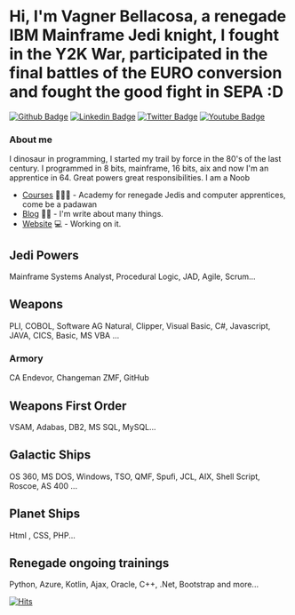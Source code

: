 # Hi, I'm Vagner Bellacosa, a renegade IBM Mainframe Jedi knight, I fought in the Y2K War, participated in the final battles of the EURO conversion and fought the good fight in SEPA :D

[![Github Badge](https://img.shields.io/badge/-Github-000?style=flat-square&logo=Github&logoColor=white&link=https://github.com/VagnerBellacosa)](https://github.com/VagnerBellacosa)
[![Linkedin Badge](https://img.shields.io/badge/-LinkedIn-blue?style=flat-square&logo=Linkedin&logoColor=white&link=https://www.linkedin.com/in/vagnerbellacosa/)](https://www.linkedin.com/in/vagnerbellacosa/)
[![Twitter Badge](https://img.shields.io/badge/-Twitter-1ca0f1?style=flat-square&labelColor=1ca0f1&logo=twitter&logoColor=white&link=https://twitter.com/BellacosaVagner)](https://twitter.com/BellacosaVagner)
[![Youtube Badge](https://img.shields.io/badge/-YouTube-ff0000?style=flat-square&labelColor=ff0000&logo=youtube&logoColor=white&link=https://www.youtube.com/user/vagnerbellacosa)](https://www.youtube.com/user/vagnerbellacosa)

### About me
I dinosaur in programming, I started my trail by force in the 80's of the last century. I programmed in 8 bits, mainframe, 16 bits, aix and now I'm an apprentice in 64.
Great powers great responsibilities. I am a Noob

- [Courses](https://digitalinnovation.one/sign-up?ref=R5J3ZLTIFS) 👨🏼‍🏫 - Academy for renegade Jedis and computer apprentices, come be a padawan
- [Blog](https://andarilhovisitaportugal.blogspot.com/) ✍🏼 - I'm write about many things.
- [Website](https://eljefemidnightlunch.blogspot.com/) 💻 - Working on it.

## Jedi Powers
Mainframe Systems Analyst, Procedural Logic, JAD, Agile, Scrum... 

## Weapons 
PLI, COBOL, Software AG Natural, Clipper, Visual Basic, C#, Javascript, JAVA, CICS, Basic, MS VBA ...
### Armory 
CA Endevor, Changeman ZMF, GitHub

## Weapons First Order
VSAM, Adabas, DB2, MS SQL, MySQL...

## Galactic Ships
OS 360, MS DOS, Windows, TSO, QMF, Spufi, JCL, AIX, Shell Script, Roscoe, AS 400 ...

## Planet Ships
Html , CSS, PHP... 

## Renegade ongoing trainings
Python, Azure, Kotlin, Ajax, Oracle, C++, .Net, Bootstrap and more...

[![Hits](https://hits.seeyoufarm.com/api/count/incr/badge.svg?url=https%3A%2F%2Fgithub.com%2FVagnerBellacosa&count_bg=%2379C83D&title_bg=%23555555&icon=skyliner.svg&icon_color=%23E7E7E7&title=hits&edge_flat=false)](https://hits.seeyoufarm.com)

